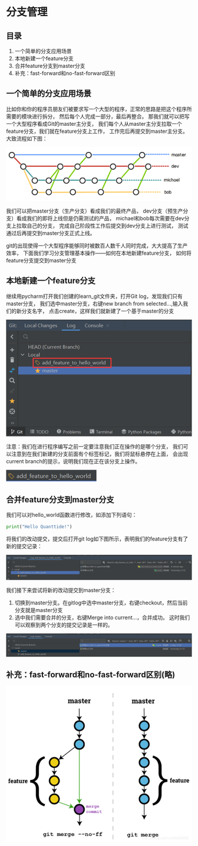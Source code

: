 # 分支管理
## 目录
1. 一个简单的分支应用场景
2. 本地新建一个feature分支
3. 合并feature分支到master分支
4. 补充：fast-forward和no-fast-forward区别

## 一个简单的分支应用场景
比如你和你的程序员朋友们被要求写一个大型的程序，正常的思路是把这个程序所需要的模块进行拆分，
然后每个人完成一部分，最后再整合。
那我们就可以把写一个大型程序看成Git的master主分支，
我们每个人从master主分支拉取一个feature分支，我们就在feature分支上工作，
工作完后再提交到master主分支。大致流程如下图：

![](image_team/image1.png)

我们可以把master分支（生产分支）看成我们的最终产品，
dev分支（预生产分支）看成我们的即将上线但是仍需测试的产品，
michael和bob每次需要在dev分支上拉取自己的分支，
完成自己阶段性工作后提交到dev分支上进行测试，
测试通过后再提交到master分支正式上线。

git的出现使得一个大型程序能够同时被数百人数千人同时完成，大大提高了生产效率，
下面我们学习分支管理基本操作——如何在本地新建feature分支，
如何将feature分支提交到master分支

## 本地新建一个feature分支
继续用pycharm打开我们创建的learn_git文件夹，打开Git log，发现我们只有master分支，
我们选中master分支，右键new branch from selected...,输入我们的新分支名字，
点击create，这样我们就新建了一个基于master的分支

![](image_team/image2.png)

注意：我们在进行程序编写之前一定要注意我们正在操作的是哪个分支，
我们可以注意到在我们新建的分支前面有个标签标记，我们将鼠标悬停在上面，
会出现current branch的提示，说明我们现在正在该分支上操作。

![](image_team/image3.png)

## 合并feature分支到master分支
我们可以对hello_world函数进行修改，如添加下列语句：
```python
print("Hello Quanttide!")
```
将我们的改动提交，提交后打开git log如下图所示，表明我们的feature分支有了新的提交记录：

![](image_team/image4.png)

我们接下来尝试将新的改动提交到master分支：
1. 切换到master分支。在gitlog中选中master分支，右键checkout，然后当前分支就是master分支
2. 选中我们需要合并的分支，右键Merge into current...，合并成功。
这时我们可以观察到两个分支的提交记录是一样的。

![](image_team/image5.png)

## 补充：fast-forward和no-fast-forward区别(略)

![](image_team/image6.png)